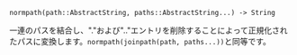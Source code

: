 ```
normpath(path::AbstractString, paths::AbstractString...) -> String
```

一連のパスを結合し、"."および".."エントリを削除することによって正規化されたパスに変換します。`normpath(joinpath(path, paths...))`と同等です。
